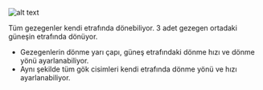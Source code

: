 ![alt text](https://i.hizliresim.com/7zrzxou.jpg)

Tüm gezegenler kendi etrafında dönebiliyor.
3 adet gezegen ortadaki güneşin etrafında dönüyor.

- Gezegenlerin dönme yarı çapı, güneş etrafındaki dönme hızı ve dönme yönü ayarlanabiliyor.
- Aynı şekilde tüm gök cisimleri kendi etrafında dönme yönü ve hızı ayarlanabiliyor.

